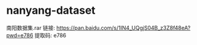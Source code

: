 # nanyang-dataset
南阳数据集.rar
链接: https://pan.baidu.com/s/1IN4_UQgjS04B_z3Z8f48eA?pwd=e786 提取码: e786 

